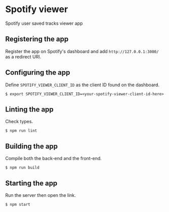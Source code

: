 # Spotify viewer

Spotify user saved tracks viewer app

## Registering the app

Register the app on Spotify's dashboard and add `http://127.0.0.1:3000/` as a redirect URI.

## Configuring the app

Define `SPOTIFY_VIEWER_CLIENT_ID` as the client ID found on the dashboard.

```shell
$ export SPOTIFY_VIEWER_CLIENT_ID=<your-spotify-viewer-client-id-here>
```

## Linting the app

Check types.

```shell
$ npm run lint
```

## Building the app

Compile both the back-end and the front-end.

```shell
$ npm run build
```

## Starting the app

Run the server then open the link.

```shell
$ npm start
```
